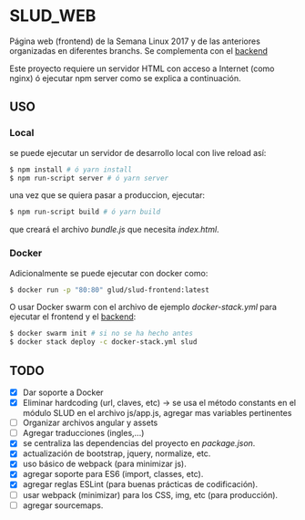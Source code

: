 # SLUD_WEB
Página web (frontend) de la Semana Linux 2017 y de las anteriores organizadas en diferentes branchs. Se complementa con el [backend](https://github.com/GLUD/SLUD-backend)


Este proyecto requiere un servidor HTML con acceso a Internet (como nginx) ó ejecutar npm server como se explica a continuación.

## USO

### Local
se puede ejecutar un servidor de desarrollo local con live reload así:
```bash
$ npm install # ó yarn install
$ npm run-script server # ó yarn server
```
una vez que se quiera pasar a produccion, ejecutar:

```bash
$ npm run-script build # ó yarn build
```
que creará el archivo *bundle.js* que necesita *index.html*.

### Docker
Adicionalmente se puede ejecutar con docker como:

```bash
$ docker run -p "80:80" glud/slud-frontend:latest
```

O usar Docker swarm con el archivo de ejemplo *docker-stack.yml* para ejecutar el frontend y el [backend](https://github.com/GLUD/SLUD-backend/):

```bash
$ docker swarm init # si no se ha hecho antes
$ docker stack deploy -c docker-stack.yml slud
```

## TODO

- [x] Dar soporte a Docker
- [x] Eliminar hardcoding (url, claves, etc) -> se usa el método constants en el módulo SLUD en el archivo js/app.js, agregar mas variables pertinentes
- [ ] Organizar archivos angular y assets
- [ ] Agregar traducciones (ingles,...)
- [x] se centraliza las dependencias del proyecto en *package.json*.
- [x] actualización de bootstrap, jquery, normalize, etc.
- [x] uso básico de webpack (para minimizar js).
- [x] agregar soporte para ES6 (import, classes, etc).
- [x] agregar reglas ESLint (para buenas prácticas de codificación).
- [ ] usar webpack (minimizar) para los CSS, img, etc (para producción).
- [ ] agregar sourcemaps.
